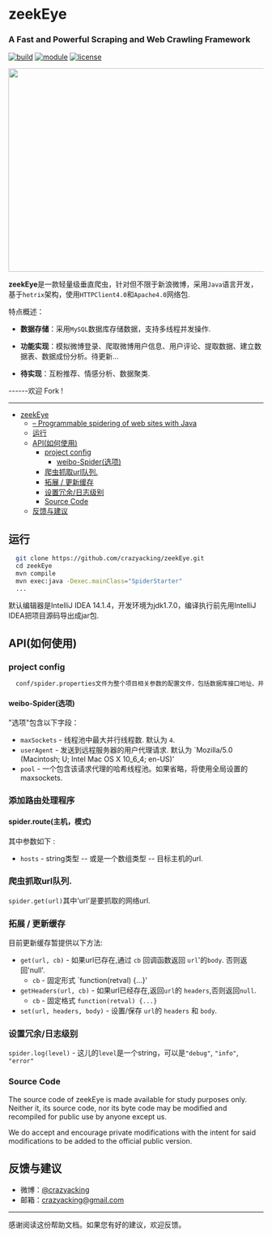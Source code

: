 # zeekEye
### A Fast and Powerful Scraping and Web Crawling Framework

[![build](https://img.shields.io/teamcity/http/teamcity.jetbrains.com/s/bt345.svg)](https://github.com/crazyacking/zeekEye)
[![module](https://img.shields.io/puppetforge/mc/camptocamp.svg)](https://github.com/crazyacking/zeekEye)
[![license](https://img.shields.io/crates/l/rustc-serialize.svg)](https://github.com/crazyacking/zeekEye)

<img src="http://images2015.cnblogs.com/blog/606573/201609/606573-20160925160652775-985449199.png" alt="" width="650" height="401">


**zeekEye**是一款轻量级垂直爬虫，针对但不限于新浪微博，采用`Java`语言开发，基于`hetrix`架构，使用`HTTPClient4.0`和`Apache4.0`网络包.

特点概述：

- **数据存储**：采用`MySQL`数据库存储数据，支持多线程并发操作.

- **功能实现**：模拟微博登录、爬取微博用户信息、用户评论、提取数据、建立数据表、数据成份分析。待更新...

- **待实现**：互粉推荐、情感分析、数据聚类.

------欢迎 Fork !

-------------------
<div><div class="toc"><div class="toc">
<ul>
<li><a href="#zeekeye">zeekEye</a><ul>
<li><a href="#programmable-spidering-of-web-sites-with-java">– Programmable spidering of web sites with Java</a></li>
<li><a href="#运行">运行</a></li>
<li><a href="#api如何使用">API(如何使用)</a><ul>
<li><a href="#project config">project config</a><ul>
<li><a href="#weibo-spider选项">weibo-Spider(选项)</a></li>
</ul>
<li><a href="#爬虫抓取url队列">爬虫抓取url队列.</a></li>
<li><a href="#拓展-更新缓存">拓展 / 更新缓存</a></li>
<li><a href="#设置冗余日志级别">设置冗余/日志级别</a></li>
<li><a href="#source-code">Source Code</a></li>
</ul>
</li>
<li><a href="#反馈与建议">反馈与建议</a></li>
</ul>
</li>
</ul>

## 运行

``` bash
  git clone https://github.com/crazyacking/zeekEye.git
  cd zeekEye
  mvn compile
  mvn exec:java -Dexec.mainClass="SpiderStarter" 
  ...
```
默认编辑器是IntelliJ IDEA 14.1.4，开发环境为jdk1.7.0，编译执行前先用IntelliJ IDEA把项目源码导出成jar包.
## API(如何使用)
### project config
``` bash
  conf/spider.properties文件为整个项目相关参数的配置文件，包括数据库接口地址、并行线程、爬取数量上限的配置等.
```

#### weibo-Spider(选项)

"选项"包含以下字段：
* `maxSockets` - 线程池中最大并行线程数. 默认为 `4`.
* `userAgent` - 发送到远程服务器的用户代理请求. 默认为 `Mozilla/5.0 (Macintosh; U; Intel Mac OS X 10_6_4; en-US)’
* `pool` - 一个包含该请求代理的哈希线程池。如果省略，将使用全局设置的maxsockets.

### 添加路由处理程序

#### spider.route(主机，模式)
其中参数如下 :

* `hosts` - string类型 -- 或是一个数组类型 -- 目标主机的url.

### 爬虫抓取url队列.

`spider.get(url)`其中'url'是要抓取的网络url.

### 拓展 / 更新缓存

目前更新缓存暂提供以下方法:

* `get(url, cb)` - 如果url已存在,通过 `cb` 回调函数返回 `url`'的`body`. 否则返回'null'.
  * `cb` - 固定形式 `function(retval) {...}'
* `getHeaders(url, cb)` - 如果url已经存在,返回`url`的 `headers`,否则返回`null`.
  * `cb` - 固定格式 `function(retval) {...}`
* `set(url, headers, body)` - 设置/保存 `url`的 `headers` 和 `body`.

### 设置冗余/日志级别
`spider.log(level)` - 这儿的`level`是一个string，可以是`"debug"`, `"info"`, `"error"`

### Source Code

The source code of zeekEye is made available for study purposes only. Neither it, its source code, nor its byte code may be modified and recompiled for public use by anyone except us.

We do accept and encourage private modifications with the intent for said modifications to be added to the official public version.


## 反馈与建议
- 微博：[@crazyacking](http://weibo.com/u/3736544454)
- 邮箱：<crazyacking@gmail.com>

---------
感谢阅读这份帮助文档。如果您有好的建议，欢迎反馈。

